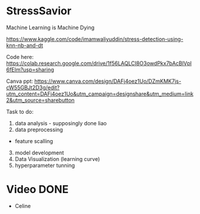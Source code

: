 # StressSavior
Machine Learning is Machine Dying

https://www.kaggle.com/code/imamwaliyuddin/stress-detection-using-knn-nb-and-dt

Code here: https://colab.research.google.com/drive/1f56LAQLCI8O3owdPkx7bAcBlVpl6fElm?usp=sharing

Canva ppt: https://www.canva.com/design/DAFj4oez1Uo/DZmKMK7js-cW55GBJt2D3g/edit?utm_content=DAFj4oez1Uo&utm_campaign=designshare&utm_medium=link2&utm_source=sharebutton

Task to do:
1. data analysis - supposingly done liao
2. data preprocessing
- feature scalling
3. model development
4. Data Visualization (learning curve)
5. hyperparameter tunning

# Video DONE
- Celine
